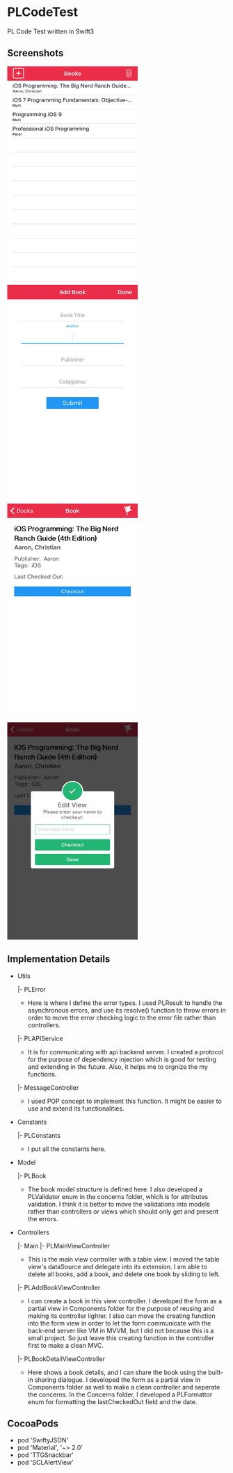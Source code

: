 # PLCodeTest
PL Code Test written in Swift3

## Screenshots
<img alt="MainView" src="screenshot/screen_1.png" width="300" height="500" />
<img alt="NewBookView" src="screenshot/screen_2.png" width="300" height="500" />
<img alt="BookDetailView" src="screenshot/screen_3.png" width="300" height="500" />
<img alt="Checkout" src="screenshot/screen_4.png" width="300" height="500" />

## Implementation Details
- Utils

  |- PLError
    - Here is where I define the error types. I used PLResult<T> to handle the asynchronous errors, and use its resolve() function to throw errors in order to move the error checking logic to the error file rather than controllers.
    
  |- PLAPIService
    - It is for communicating with api backend server. I created a protocol for the purpose of dependency injection which is good for testing and extending in the future. Also, it helps me to orgnize the my functions.
  
  |- MessageController
    - I used POP concept to implement this function. It might be easier to use and extend its functionalities.
    
- Constants

  |- PLConstants  
    - I put all the constants here.
  
- Model

  |- PLBook   
    - The book model structure is defined here. I also developed a PLValidator enum in the concerns folder, which is for attributes validation. I think it is better to move the validations into models rather than controllers or views which should only get and present the errors.
  
- Controllers

  |- Main
    |- PLMainViewController 
    - This is the main view controller with a table view. I moved the table view's dataSource and delegate into its extension. I am able to delete all books, add a book, and delete one book by sliding to left.
    
  |- PLAddBookViewController
    - I can create a book in this view controller. I developed the form as a partial view in Components folder for the purpose of reusing and making its controller lighter. I also can move the creating function into the form view in order to let the form communicate with the back-end server like VM in MVVM, but I did not because this is a small project. So just leave this creating function in the controller first to make a clean MVC.
    
  |- PLBookDetailViewController
    - Here shows a book details, and I can share the book using the built-in sharing dialogue. I developed the form as a partial view in Components folder as well to make a clean controller and seperate the concerns. In the Concerns folder, I developed a PLFormattor enum for formatting the lastCheckedOut field and the date.
 
    
    
## CocoaPods
  - pod 'SwiftyJSON'
  - pod 'Material', '~> 2.0'
  - pod 'TTGSnackbar'
  - pod 'SCLAlertView'
